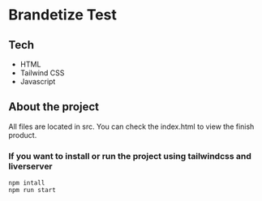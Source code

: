 # Brandetize Test

## Tech

- HTML
- Tailwind CSS
- Javascript

## About the project

All files are located in src. You can check the index.html to view the finish product.

### If you want to install or run the project using tailwindcss and liverserver

```
npm intall
npm run start
```
